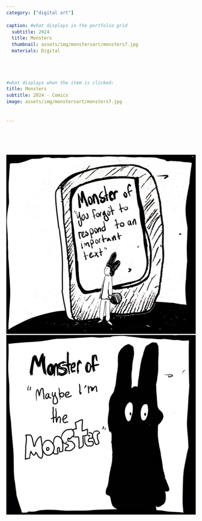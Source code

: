 ```yaml
---
category: ["digital art"]

caption: #what displays in the portfolio grid
  subtitle: 2024
  title: Monsters
  thumbnail: assets/img/monstersart/monsters7.jpg
  materials: Digital




#what displays when the item is clicked:
title: Monsters
subtitle: 2024 - Comics
image: assets/img/monstersart/monsters7.jpg


---
```

<div class="row padded">
 <div class="col-md-12 col-sm-12 ">
     <img class="img-fluid d-block mx-auto" src="assets/img/monstersart/monsters7.jpg" alt=""/>
  </div>
   <div class="col-md-12 col-sm-12 ">
     <img class="img-fluid d-block mx-auto" src="assets/img/monstersart/monsters8.jpg" alt=""/>
  </div>
   <div class="col-md-12 col-sm-12">
     <img class="img-fluid d-block mx-auto" src="assets/img/monstersart/monsters9.jpg" alt=""/>
  </div>
     <div class="col-md-12 col-sm-12">
     <img class="img-fluid d-block mx-auto" src="assets/img/monstersart/monsters10.jpg" alt=""/>
  </div>
   <div class="col-md-12 col-sm-12">
     <img class="img-fluid d-block mx-auto" src="assets/img/monstersart/monsters4.jpg" alt=""/>
  </div>
     <div class="col-md-12 col-sm-12 ">
     <img class="img-fluid d-block mx-auto" src="assets/img/monstersart/monsters5.jpg" alt=""/>
  </div>
</div>
